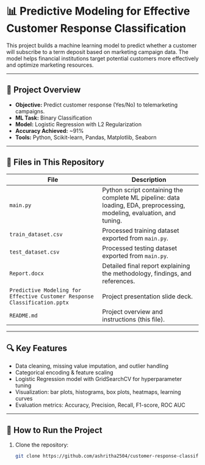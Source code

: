# 📊 Predictive Modeling for Effective Customer Response Classification

This project builds a machine learning model to predict whether a customer will subscribe to a term deposit based on marketing campaign data. The model helps financial institutions target potential customers more effectively and optimize marketing resources.

---

## 🧠 Project Overview

- **Objective:** Predict customer response (Yes/No) to telemarketing campaigns.
- **ML Task:** Binary Classification
- **Model:** Logistic Regression with L2 Regularization
- **Accuracy Achieved:** ~91%
- **Tools:** Python, Scikit-learn, Pandas, Matplotlib, Seaborn

---

## 📂 Files in This Repository

| File | Description |
|------|-------------|
| `main.py` | Python script containing the complete ML pipeline: data loading, EDA, preprocessing, modeling, evaluation, and tuning. |
| `train_dataset.csv` | Processed training dataset exported from `main.py`. |
| `test_dataset.csv` | Processed testing dataset exported from `main.py`. |
| `Report.docx` | Detailed final report explaining the methodology, findings, and references. |
| `Predictive Modeling for Effective Customer Response Classification.pptx` | Project presentation slide deck. |
| `README.md` | Project overview and instructions (this file). |

---

## 🔍 Key Features

- Data cleaning, missing value imputation, and outlier handling
- Categorical encoding & feature scaling
- Logistic Regression model with GridSearchCV for hyperparameter tuning
- Visualization: bar plots, histograms, box plots, heatmaps, learning curves
- Evaluation metrics: Accuracy, Precision, Recall, F1-score, ROC AUC

---

## 🚀 How to Run the Project

1. Clone the repository:
   ```bash
   git clone https://github.com/ashritha2504/customer-response-classification.git


